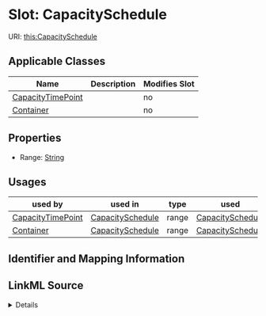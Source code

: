 # Slot: CapacitySchedule

URI: [this:CapacitySchedule](https://ap-no.cim4.eu/WattApp/1.0#CapacitySchedule)



<!-- no inheritance hierarchy -->




## Applicable Classes

| Name | Description | Modifies Slot |
| --- | --- | --- |
[CapacityTimePoint](CapacityTimePoint.md) |  |  no  |
[Container](Container.md) |  |  no  |







## Properties

* Range: [String](String.md)

## Usages

| used by | used in | type | used |
| ---  | --- | --- | --- |
| [CapacityTimePoint](CapacityTimePoint.md) | [CapacitySchedule](CapacitySchedule.md) | range | [CapacitySchedule](CapacitySchedule.md) |
| [Container](Container.md) | [CapacitySchedule](CapacitySchedule.md) | range | [CapacitySchedule](CapacitySchedule.md) |






## Identifier and Mapping Information








## LinkML Source

<details>
```yaml
name: CapacitySchedule
alias: CapacitySchedule
domain_of:
- CapacityTimePoint
- Container
range: string

```
</details>
